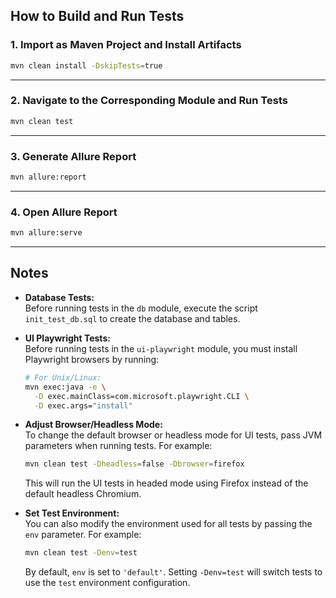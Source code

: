 ## How to Build and Run Tests

### 1. Import as Maven Project and Install Artifacts

```sh
mvn clean install -DskipTests=true
```

---

### 2. Navigate to the Corresponding Module and Run Tests

```sh
mvn clean test
```

---

### 3. Generate Allure Report

```sh
mvn allure:report
```

---

### 4. Open Allure Report

```sh
mvn allure:serve
```

---

## Notes

- **Database Tests:**  
  Before running tests in the `db` module, execute the script `init_test_db.sql` to create the database and tables.

- **UI Playwright Tests:**  
  Before running tests in the `ui-playwright` module, you must install Playwright browsers by running:
  ```sh
  # For Unix/Linux:
  mvn exec:java -e \
    -D exec.mainClass=com.microsoft.playwright.CLI \
    -D exec.args="install"

- **Adjust Browser/Headless Mode:**  
  To change the default browser or headless mode for UI tests, pass JVM parameters when running tests. For example:
  ```sh
  mvn clean test -Dheadless=false -Dbrowser=firefox
  ```
  This will run the UI tests in headed mode using Firefox instead of the default headless Chromium.

- **Set Test Environment:**  
  You can also modify the environment used for all tests by passing the `env` parameter. For example:
  ```sh
  mvn clean test -Denv=test
  ```
  By default, `env` is set to `'default'`. Setting `-Denv=test` will switch tests to use the `test` environment configuration.